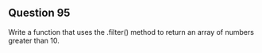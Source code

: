 ## Question 95
Write a function that uses the .filter() method to return an array of numbers greater than 10.